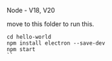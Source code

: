 
Node - V18, V20

move to this folder to run this.

```
cd hello-world
npm install electron --save-dev
npm start
``